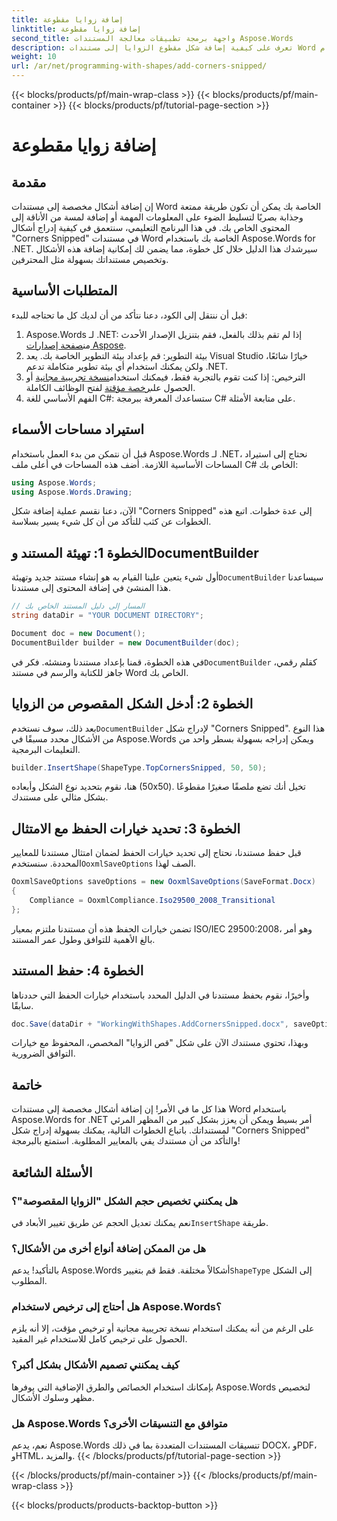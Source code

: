 ```yaml
---
title: إضافة زوايا مقطوعة
linktitle: إضافة زوايا مقطوعة
second_title: واجهة برمجة تطبيقات معالجة المستندات Aspose.Words
description: تعرف على كيفية إضافة شكل مقطوع الزوايا إلى مستندات Word باستخدام Aspose.Words for .NET. يضمن لك هذا الدليل التفصيلي إمكانية تحسين مستنداتك بسهولة.
weight: 10
url: /ar/net/programming-with-shapes/add-corners-snipped/
---
```


{{< blocks/products/pf/main-wrap-class >}}
{{< blocks/products/pf/main-container >}}
{{< blocks/products/pf/tutorial-page-section >}}

# إضافة زوايا مقطوعة

## مقدمة

إن إضافة أشكال مخصصة إلى مستندات Word الخاصة بك يمكن أن تكون طريقة ممتعة وجذابة بصريًا لتسليط الضوء على المعلومات المهمة أو إضافة لمسة من الأناقة إلى المحتوى الخاص بك. في هذا البرنامج التعليمي، سنتعمق في كيفية إدراج أشكال "Corners Snipped" في مستندات Word الخاصة بك باستخدام Aspose.Words for .NET. سيرشدك هذا الدليل خلال كل خطوة، مما يضمن لك إمكانية إضافة هذه الأشكال وتخصيص مستنداتك بسهولة مثل المحترفين.

## المتطلبات الأساسية

قبل أن ننتقل إلى الكود، دعنا نتأكد من أن لديك كل ما تحتاجه للبدء:

1.  Aspose.Words لـ .NET: إذا لم تقم بذلك بالفعل، فقم بتنزيل الإصدار الأحدث من[صفحة إصدارات Aspose](https://releases.aspose.com/words/net/).
2. بيئة التطوير: قم بإعداد بيئة التطوير الخاصة بك. يعد Visual Studio خيارًا شائعًا، ولكن يمكنك استخدام أي بيئة تطوير متكاملة تدعم .NET.
3.  الترخيص: إذا كنت تقوم بالتجربة فقط، فيمكنك استخدام[نسخة تجريبية مجانية](https://releases.aspose.com/) أو الحصول على[رخصة مؤقتة](https://purchase.aspose.com/temporary-license/) لفتح الوظائف الكاملة.
4. الفهم الأساسي للغة C#: ستساعدك المعرفة ببرمجة C# على متابعة الأمثلة.

## استيراد مساحات الأسماء

قبل أن نتمكن من بدء العمل باستخدام Aspose.Words لـ .NET، نحتاج إلى استيراد المساحات الأساسية اللازمة. أضف هذه المساحات في أعلى ملف C# الخاص بك:

```csharp
using Aspose.Words;
using Aspose.Words.Drawing;
```

الآن، دعنا نقسم عملية إضافة شكل "Corners Snipped" إلى عدة خطوات. اتبع هذه الخطوات عن كثب للتأكد من أن كل شيء يسير بسلاسة.

## الخطوة 1: تهيئة المستند وDocumentBuilder

 أول شيء يتعين علينا القيام به هو إنشاء مستند جديد وتهيئة`DocumentBuilder` سيساعدنا هذا المنشئ في إضافة المحتوى إلى مستندنا.

```csharp
// المسار إلى دليل المستند الخاص بك
string dataDir = "YOUR DOCUMENT DIRECTORY";

Document doc = new Document();
DocumentBuilder builder = new DocumentBuilder(doc);
```

 في هذه الخطوة، قمنا بإعداد مستندنا ومنشئه. فكر في`DocumentBuilder` كقلم رقمي، جاهز للكتابة والرسم في مستند Word الخاص بك.

## الخطوة 2: أدخل الشكل المقصوص من الزوايا

 بعد ذلك، سوف نستخدم`DocumentBuilder` لإدراج شكل "Corners Snipped". هذا النوع من الأشكال محدد مسبقًا في Aspose.Words ويمكن إدراجه بسهولة بسطر واحد من التعليمات البرمجية.

```csharp
builder.InsertShape(ShapeType.TopCornersSnipped, 50, 50);
```

هنا، نقوم بتحديد نوع الشكل وأبعاده (50x50). تخيل أنك تضع ملصقًا صغيرًا مقطوعًا بشكل مثالي على مستندك. 

## الخطوة 3: تحديد خيارات الحفظ مع الامتثال

قبل حفظ مستندنا، نحتاج إلى تحديد خيارات الحفظ لضمان امتثال مستندنا للمعايير المحددة. سنستخدم`OoxmlSaveOptions` الصف لهذا.

```csharp
OoxmlSaveOptions saveOptions = new OoxmlSaveOptions(SaveFormat.Docx)
{
    Compliance = OoxmlCompliance.Iso29500_2008_Transitional
};
```

تضمن خيارات الحفظ هذه أن مستندنا ملتزم بمعيار ISO/IEC 29500:2008، وهو أمر بالغ الأهمية للتوافق وطول عمر المستند.

## الخطوة 4: حفظ المستند

وأخيرًا، نقوم بحفظ مستندنا في الدليل المحدد باستخدام خيارات الحفظ التي حددناها سابقًا.

```csharp
doc.Save(dataDir + "WorkingWithShapes.AddCornersSnipped.docx", saveOptions);
```

وبهذا، تحتوي مستندك الآن على شكل "قص الزوايا" المخصص، المحفوظ مع خيارات التوافق الضرورية.

## خاتمة

هذا كل ما في الأمر! إن إضافة أشكال مخصصة إلى مستندات Word باستخدام Aspose.Words for .NET أمر بسيط ويمكن أن يعزز بشكل كبير من المظهر المرئي لمستنداتك. باتباع الخطوات التالية، يمكنك بسهولة إدراج شكل "Corners Snipped" والتأكد من أن مستندك يفي بالمعايير المطلوبة. استمتع بالبرمجة!

## الأسئلة الشائعة

### هل يمكنني تخصيص حجم الشكل "الزوايا المقصوصة"؟
نعم يمكنك تعديل الحجم عن طريق تغيير الأبعاد في`InsertShape` طريقة.

### هل من الممكن إضافة أنواع أخرى من الأشكال؟
 بالتأكيد! يدعم Aspose.Words أشكالاً مختلفة. فقط قم بتغيير`ShapeType` إلى الشكل المطلوب.

### هل أحتاج إلى ترخيص لاستخدام Aspose.Words؟
على الرغم من أنه يمكنك استخدام نسخة تجريبية مجانية أو ترخيص مؤقت، إلا أنه يلزم الحصول على ترخيص كامل للاستخدام غير المقيد.

### كيف يمكنني تصميم الأشكال بشكل أكبر؟
بإمكانك استخدام الخصائص والطرق الإضافية التي يوفرها Aspose.Words لتخصيص مظهر وسلوك الأشكال.

### هل Aspose.Words متوافق مع التنسيقات الأخرى؟
نعم، يدعم Aspose.Words تنسيقات المستندات المتعددة بما في ذلك DOCX، وPDF، وHTML، والمزيد.
{{< /blocks/products/pf/tutorial-page-section >}}

{{< /blocks/products/pf/main-container >}}
{{< /blocks/products/pf/main-wrap-class >}}

{{< blocks/products/products-backtop-button >}}
